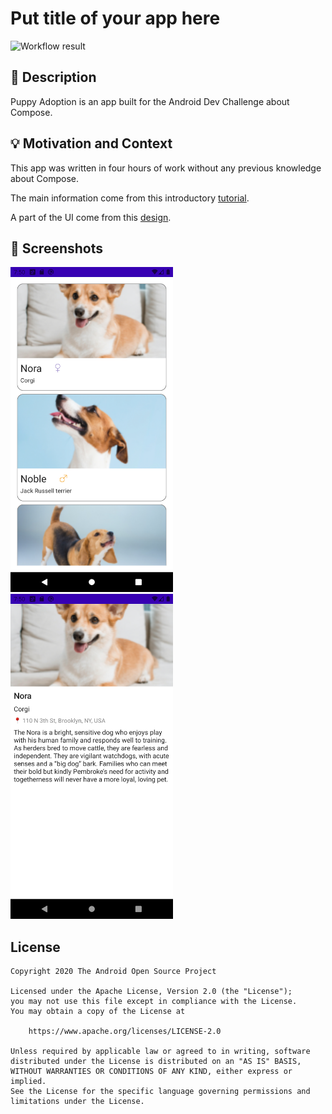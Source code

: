 # Put title of your app here

<!--- Replace <OWNER> with your Github Username and <REPOSITORY> with the name of your repository. -->
<!--- You can find both of these in the url bar when you open your repository in github. -->
![Workflow result](https://github.com/filograno/puppy-adoption/workflows/Check/badge.svg)


## :scroll: Description
Puppy Adoption is an app built for the Android Dev Challenge about Compose.


## :bulb: Motivation and Context
This app was written in four hours of work without any previous knowledge about Compose.

The main information come from this introductory [tutorial](https://developer.android.com/jetpack/compose/tutorial).

A part of the UI come from this [design](https://www.uplabs.com/posts/pet-adoption-app-play-the-prototype-on-uigiants-com).


## :camera_flash: Screenshots
<!-- You can add more screenshots here if you like -->
<img src="/results/screenshot_1.png" width="260">&emsp;<img src="/results/screenshot_2.png" width="260">

## License
```
Copyright 2020 The Android Open Source Project

Licensed under the Apache License, Version 2.0 (the "License");
you may not use this file except in compliance with the License.
You may obtain a copy of the License at

    https://www.apache.org/licenses/LICENSE-2.0

Unless required by applicable law or agreed to in writing, software
distributed under the License is distributed on an "AS IS" BASIS,
WITHOUT WARRANTIES OR CONDITIONS OF ANY KIND, either express or implied.
See the License for the specific language governing permissions and
limitations under the License.
```